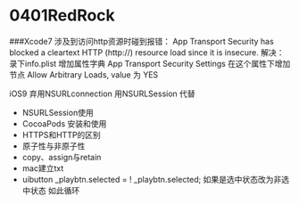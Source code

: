 # 0401RedRock

###Xcode7 涉及到访问http资源时碰到报错：
App Transport Security has blocked a cleartext HTTP (http://) resource load since it is insecure. 
解决：
录下info.plist
增加属性字典 App Transport Security Settings
在这个属性下增加节点 Allow Arbitrary Loads, value 为 YES

iOS9 弃用NSURLconnection 用NSURLSession 
代替
* NSURLSession使用
* CocoaPods 安装和使用
* HTTPS和HTTP的区别
* 原子性与非原子性
* copy、assign与retain
* mac建立txt
* uibutton
_playbtn.selected = ! _playbtn.selected;
 如果是选中状态改为非选中状态 如此循环




